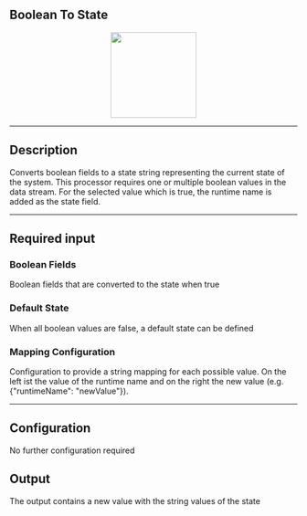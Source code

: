 <!--
  ~ Licensed to the Apache Software Foundation (ASF) under one or more
  ~ contributor license agreements.  See the NOTICE file distributed with
  ~ this work for additional information regarding copyright ownership.
  ~ The ASF licenses this file to You under the Apache License, Version 2.0
  ~ (the "License"); you may not use this file except in compliance with
  ~ the License.  You may obtain a copy of the License at
  ~
  ~    http://www.apache.org/licenses/LICENSE-2.0
  ~
  ~ Unless required by applicable law or agreed to in writing, software
  ~ distributed under the License is distributed on an "AS IS" BASIS,
  ~ WITHOUT WARRANTIES OR CONDITIONS OF ANY KIND, either express or implied.
  ~ See the License for the specific language governing permissions and
  ~ limitations under the License.
  ~
  -->

## Boolean To State

<p align="center">
    <img src="icon.png" width="150px;" class="pe-image-documentation"/>
</p>

***

## Description

Converts boolean fields to a state string representing the current state of the system.
This processor requires one or multiple boolean values in the data stream.
For the selected value which is true, the runtime name is added as the state field.
***

## Required input

### Boolean Fields

Boolean fields that are converted to the state when true

### Default State

When all boolean values are false, a default state can be defined

### Mapping Configuration

Configuration to provide a string mapping for each possible value.
On the left ist the value of the runtime name and on the right the new value (e.g. {"runtimeName": "newValue"}).

***

## Configuration

No further configuration required

## Output

The output contains a new value with the string values of the state
